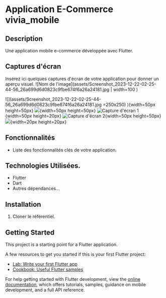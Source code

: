 #  Application E-Commerce vivia_mobile


## Description
Une application mobile e-commerce développée avec Flutter.

## Captures d'écran
Insérez ici quelques captures d'écran de votre application pour donner un aperçu visuel.
![Nom de l'image](assets/Screenshot_2023-12-22-02-25-44-56_26a699d6d0823c9fbe674f6a26a24181.jpg | width=100 )

![](assets/Screenshot_2023-12-22-02-25-44-56_26a699d6d0823c9fbe674f6a26a24181.jpg =250x250) ){width=50px height=50px}
![](Screenshot_2023-12-22-02-25-36-15_26a699d6d0823c9fbe674f6a26a24181.jpg){width=50px height=50px}
![Capture d'écran 1](Screenshot_2023-12-22-04-43-05-19_26a699d6d0823c9fbe674f6a26a24181.jpg){width=50px height=20px}
![Capture d'écran 2](Screenshot_2023-12-22-02-52-59-60_26a699d6d0823c9fbe674f6a26a24181.jpg){width=50px height=50px}
![](assets/Screenshot_2023-12-22-05-10-22-23_26a699d6d0823c9fbe674f6a26a24181.jpg){width=20px height=20px}
## Fonctionnalités
- Liste des fonctionnalités clés de votre application.

## Technologies Utilisées.
- Flutter
- Dart
- Autres dépendances...

## Installation
1. Cloner le référentiel.

## Getting Started

This project is a starting point for a Flutter application.

A few resources to get you started if this is your first Flutter project:

- [Lab: Write your first Flutter app](https://docs.flutter.dev/get-started/codelab)
- [Cookbook: Useful Flutter samples](https://docs.flutter.dev/cookbook)

For help getting started with Flutter development, view the
[online documentation](https://docs.flutter.dev/), which offers tutorials,
samples, guidance on mobile development, and a full API reference.
